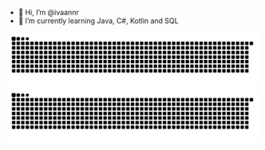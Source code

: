 - 👋 Hi, I’m @ivaannr
- 🌱 I’m currently learning Java, C#, Kotlin and SQL

![GitHub Snake light](https://github.com/ivaannr/ivaannr/blob/main/github-contribution-grid-snake.svg)
![GitHub Snake dark](https://github.com/ivaannr/ivaannr/blob/main/github-contribution-grid-snake-dark.svg)

